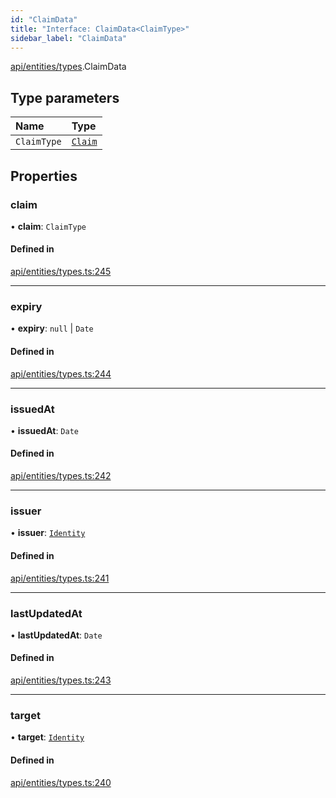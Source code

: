 ```yaml
---
id: "ClaimData"
title: "Interface: ClaimData<ClaimType>"
sidebar_label: "ClaimData"
---
```


[api/entities/types](../../../../../modules/API/Entities/Types/Types.md).ClaimData

## Type parameters

| Name | Type |
| :------ | :------ |
| `ClaimType` | [`Claim`](../../../../../modules/API/Entities/Types/Types.md#claim) |

## Properties

### claim

• **claim**: `ClaimType`

#### Defined in

[api/entities/types.ts:245](https://github.com/PolymeshAssociation/polymesh-sdk/blob/5b946f904/src/api/entities/types.ts#L245)

___

### expiry

• **expiry**: ``null`` \| `Date`

#### Defined in

[api/entities/types.ts:244](https://github.com/PolymeshAssociation/polymesh-sdk/blob/5b946f904/src/api/entities/types.ts#L244)

___

### issuedAt

• **issuedAt**: `Date`

#### Defined in

[api/entities/types.ts:242](https://github.com/PolymeshAssociation/polymesh-sdk/blob/5b946f904/src/api/entities/types.ts#L242)

___

### issuer

• **issuer**: [`Identity`](../../../../../classes/API/Entities/Identity/Identity.md)

#### Defined in

[api/entities/types.ts:241](https://github.com/PolymeshAssociation/polymesh-sdk/blob/5b946f904/src/api/entities/types.ts#L241)

___

### lastUpdatedAt

• **lastUpdatedAt**: `Date`

#### Defined in

[api/entities/types.ts:243](https://github.com/PolymeshAssociation/polymesh-sdk/blob/5b946f904/src/api/entities/types.ts#L243)

___

### target

• **target**: [`Identity`](../../../../../classes/API/Entities/Identity/Identity.md)

#### Defined in

[api/entities/types.ts:240](https://github.com/PolymeshAssociation/polymesh-sdk/blob/5b946f904/src/api/entities/types.ts#L240)
